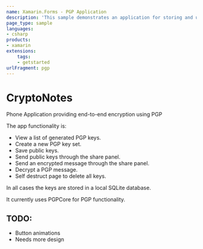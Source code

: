 ```yaml
---
name: Xamarin.Forms - PGP Application
description: 'This sample demonstrates an application for storing and using PGP keys. A side menu drives pages for generating keys, saving public keys, sending public keys, encrypting, and decrypting'
page_type: sample
languages:
- csharp
products:
- xamarin
extensions:
    tags:
    - getstarted
urlFragment: pgp
---
```

# CryptoNotes
Phone Application providing end-to-end encryption using PGP

The app functionality is:

- View a list of generated PGP keys.
- Create a new PGP key set.
- Save public keys.
- Send public keys through the share panel.
- Send an encrypted message through the share panel.
- Decrypt a PGP message.
- Self destruct page to delete all keys.

In all cases the keys are stored in a local SQLite database.

It currently uses PGPCore for PGP functionality.


## TODO:
* Button animations
* Needs more design
